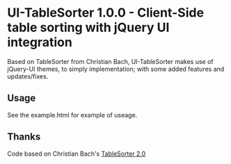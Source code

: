 # UI-TableSorter 1.0.0 - Client-Side table sorting with jQuery UI integration

Based on TableSorter from Christian Bach, UI-TableSorter makes use of jQuery-UI
themes, to simply implementation; with some added features and updates/fixes.

## Usage

See the example.html for example of useage.


## Thanks

Code based on Christian Bach's [TableSorter 2.0](http://tablesorter.com/docs/)
